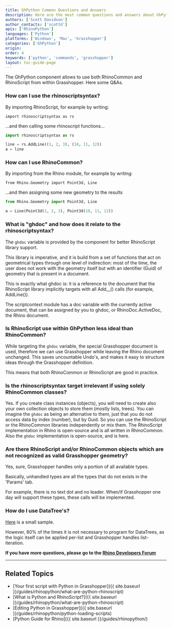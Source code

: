 ```yaml
---
title: GhPython Common Questions and Answers
description: Here are the most common questions and answers about GhPython.
authors: ['Scott Davidson']
author_contacts: ['scottd']
apis: ['RhinoPython']
languages: ['Python']
platforms: ['Windows', 'Mac', 'Grasshopper']
categories: ['GhPython']
origin:
order: 4
keywords: ['python', 'commands', 'grasshopper']
layout: toc-guide-page
---
```


The GhPython component allows to use both RhinoCommon and RhinoScript from within Grasshopper. Here some Q&As.

### How can I use the rhinoscriptsyntax?

By importing RhinoScript, for example by writing:

`import rhinoscriptsyntax as rs`

...and then calling some rhinoscript functions...

```python
import rhinoscriptsyntax as rs

line = rs.AddLine((1, 2, 3), (10, 11, 12))
a = line
```

### How can I use RhinoCommon?

By importing from the Rhino module, for example by writing:

`from Rhino.Geometry import Point3d, Line`

...and then assigning some new geometry to the results

```python
from Rhino.Geometry import Point3d, Line

a = Line(Point3d(1, 2, 3), Point3d(10, 11, 12))
```

### What is "ghdoc" and how does it relate to the rhinoscriptsyntax?

The `ghdoc` variable is provided by the component for better RhinoScript library support.

This library is imperative, and it is build from a set of functions that act on geometrical types through one level of indirection: most of the time, the user does not work with the geometry itself but with an identifier (Guid) of geometry that is present in a document.

This is exactly what ghdoc is: it is a reference to the document that the RhinoScript library implicitly targets with all Add__() calls (for example, AddLine()).

The scriptcontext module has a doc variable with the currently active document, that can be assigned by you to ghdoc, or RhinoDoc.ActiveDoc, the Rhino document.

### Is RhinoScript use within GhPython less ideal than RhinoCommon?

While targeting the `ghdoc` variable, the special Grasshopper document is used, therefore we can use Grasshopper while leaving the Rhino document unchanged. This saves uncountable Undo's, and makes it easy to structure ideas through the Grasshopper definition.

This means that both RhinoCommon or RhinoScript are good in practice.

### Is the rhinoscriptsyntax target irrelevant if using solely RhinoCommon classes?

Yes. If you create class instances (objects), you will need to create also your own collection objects to store them (mostly lists, trees). You can imagine the `ghdoc` as being an alternative to them, just that you do not access data by index (number), but by Guid. So you can use the RhinoScript or the RhinoCommon libraries independently or mix them. The RhinoScript implementation in Rhino is open-source and is all written in RhinoCommon. Also the `ghdoc` implementation is open-source, and is here.

### Are there RhinoScript and/or RhinoCommon objects which are not recognized as valid Grasshopper geometry?

Yes, sure, Grasshopper handles only a portion of all available types.

Basically, unhandled types are all the types that do not exists in the 'Params' tab.

For example, there is no text dot and no leader. When/if Grasshopper one day will support these types, these calls will be implemented.

### How do I use DataTree's?

[Here](http://www.grasshopper3d.com/forum/topics/datatreelistitem-access-from) is a small sample.

However, 80% of the times it is not necessary to program for DataTrees, as the logic itself can be applied per-list and Grasshopper handles list-iteration.

**If you have more questions, please go to the [Rhino Developers Forum](https://discourse.mcneel.com/c/rhino-developer)**

---

## Related Topics

- [Your first script with Python in Grasshopper]({{ site.baseurl }}/guides/rhinopython/what-are-python-rhinoscript)
- [What is Python and RhinoScript?]({{ site.baseurl }}/guides/rhinopython/what-are-python-rhinoscript)
- [Editing Python in Grasshopper]({{ site.baseurl }}/guides/rhinopython/python-loading-scripts)
- [Python Guide for Rhino]({{ site.baseurl }}/guides/rhinopython/)
